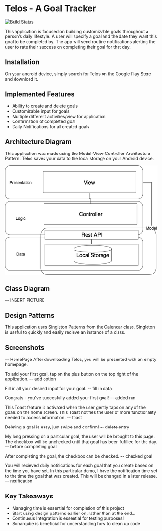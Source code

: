 # Telos - A Goal Tracker
[![Build Status](https://travis-ci.org/cpe305Spring17/spring2017-project-cdushana.svg?branch=master)](https://travis-ci.org/cpe305Spring17/spring2017-project-cdushana)

This application is focused on building customizable goals throughout a person’s daily lifestyle. A user will specify a goal and the date they want this goal to be completed by. The app will send routine notifications alerting the user to rate their success on completing their goal for that day.

## Installation

On your android device, simply search for Telos on the Google Play Store and download it.
  		  
## Implemented Features
- Ability to create and delete goals
- Customizable input for goals
- Multiple different activities/view for application
- Confirmation of completed goal
- Daily Notifications for all created goals

## Architecture Diagram
This application was made using the Model-View-Controller Architecture Pattern. Telos saves your data to the local storage on your Android device.

![alt text](https://github.com/cpe305Spring17/spring2017-project-cdushana/blob/gh-pages/docs/ArchitectureDiagram.png)

## Class Diagram
-- INSERT PICTURE

## Design Patterns
This application uses Singleton Patterns from the Calendar class. Singleton is useful to quickly and easily recieve an instance of a class.

## Screenshots

-- HomePage
After downloading Telos, you will be presented with an empty homepage.

To add your first goal, tap on the plus button on the top right of the application.
-- add option

Fill in all your desired input for your goal.
-- fill in data

Congrats - you've succesfully added your first goal!
-- added run

This Toast feature is activated when the user gently taps on any of the goals on the home screen. This Toast notifies the user of more functionality needed to access information.
-- toast

Deleting a goal is easy, just swipe and confirm!
-- delete entry

My long pressing on a particular goal, the user will be brought to this page. The checkbox will be unchecked until that goal has been fufilled for the day.
-- before completing goal

After completing the goal, the checkbox can be checked. 
-- checked goal

You will recieved daily notifications for each goal that you create based on the time you have set. In this particular demo, I have the notification time set to the time the goal that was created. This will be changed in a later release.
-- notification

## Key Takeaways
- Managing time is essential for completion of this project
- Start using design patterns earlier on, rather than at the end...
- Continuous Integration is essential for testing purposes!
- Sonarqube is beneficial for understanding how to clean up code
